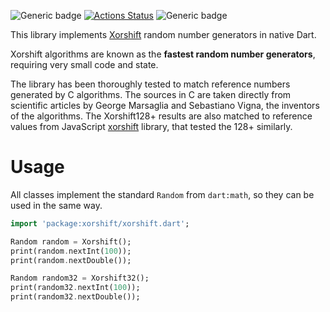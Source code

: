 ![Generic badge](https://img.shields.io/badge/status-draft-red.svg)
[![Actions Status](https://github.com/rtmigo/xorshift/workflows/unittest/badge.svg?branch=master)](https://github.com/rtmigo/xorshift/actions)
![Generic badge](https://img.shields.io/badge/tested_on-Windows_|_MacOS_|_Ubuntu-blue.svg)

This library implements [Xorshift](https://en.wikipedia.org/wiki/Xorshift) random number generators in native Dart.

Xorshift algorithms are known as the **fastest random number generators**, requiring very small code
and state.

The library has been thoroughly tested to match reference numbers generated by C algorithms. The
sources in C are taken directly from scientific articles by George Marsaglia and Sebastiano Vigna,
the inventors of the algorithms. The Xorshift128+ results are also matched to reference values from
JavaScript [xorshift](https://github.com/AndreasMadsen/xorshift) library, that tested the 128+ similarly. 

# Usage

All classes implement the standard `Random` from `dart:math`, so they can be used in the same way. 

``` dart
import 'package:xorshift/xorshift.dart';

Random random = Xorshift();
print(random.nextInt(100));
print(random.nextDouble());

Random random32 = Xorshift32();
print(random32.nextInt(100));
print(random32.nextDouble());
```